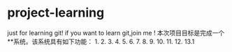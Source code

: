 # project-learning
just for learning git!
if you want to learn git,join me !
本次项目目标是完成一个**系统。该系统具有如下功能：
1.
2.
3.
4.
5.
6.
7.
8.
9.
10.
11.
12.
13.1
